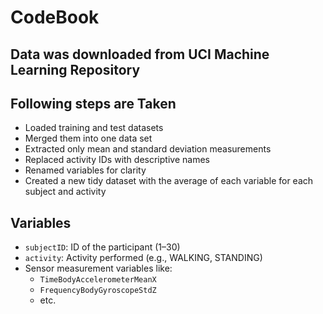 # CodeBook

## Data was downloaded from UCI Machine Learning Repository

## Following steps are Taken

- Loaded training and test datasets
- Merged them into one data set
- Extracted only mean and standard deviation measurements
- Replaced activity IDs with descriptive names
- Renamed variables for clarity
- Created a new tidy dataset with the average of each variable for each subject and activity

## Variables

- `subjectID`: ID of the participant (1–30)
- `activity`: Activity performed (e.g., WALKING, STANDING)
- Sensor measurement variables like:
  - `TimeBodyAccelerometerMeanX`
  - `FrequencyBodyGyroscopeStdZ`
  - etc.


